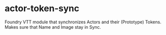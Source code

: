 # actor-token-sync
Foundry VTT module that synchronizes Actors and their (Prototype) Tokens. Makes sure that Name and Image stay in Sync.
